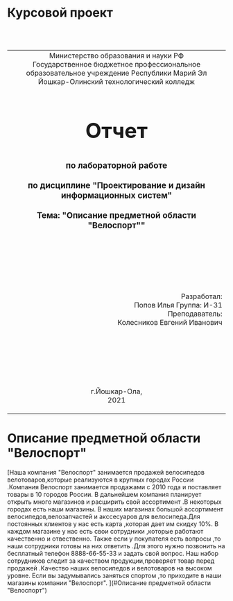 # Курсовой проект
<table style="width: 100%;">
  <tr>
    <td style="text-align: center; border: none;">
    Министерство образования и науки РФ<br>
Государственное бюджетное профессиональное образовательное учреждение Республики Марий Эл<br>
Йошкар-Олинский технологический колледж
</td>
  </tr>
  <tr>
    <td style="text-align: center; border: none; height: 15em;">
    <h2 style="font-size:3em;">Отчет</h2>
      <h3>по лабораторной работе<br><br> по дисциплине "Проектирование и дизайн информационных систем"<br><br> Тема:<b> "Описание предметной области "Велоспорт""<b> </h3></td>
  </tr>
  <tr>
    <br><br><td style="text-align: right; border: none; height: 20em;">
      Разработал: <br/>
      Попов Илья
      Группа: И-31<br>
      Преподаватель:<br>
      Колесников Евгений Иванович
    </td>
  </tr>
  <tr>
    <td style="text-align: center; border: none; height: 5em;">
    г.Йошкар-Ола,<br> 2021</td>
  </tr>
</table>



# Описание предметной области "Велоспорт"
 [Наша компания "Велоспорт" занимается продажей велосипедов велотоваров,которые реализуются в крупных городах России .Компания Велоспорт занимается продажами с 2010 года и поставляет товары в 10 городов России.
 В дальнейшем компания планирует открыть много магазинов и расширить свой ассортимент .В некоторых городах есть наши магазины.
 В наших магазинах большой ассортимент велосипедов,велозапчастей и акссесуаров для велосипеда.Для постоянных клиентов у нас есть карта ,которая дает им скидку 10%.
 В каждом магазине у нас есть свои сотрудники ,которые работают качественно и отвественно. Также если у покупателя есть вопросы ,то наши сотрудники готовы на них ответить .Для этого нужно позвонить на бесплатный телефон 8888-66-55-33 и задать свой вопрос.
 Наш набор сотрудников следит за качеством продукции,проверяет товар перед продажей .Качество наших велосипедов и велотоваров на высоком уровне.
 Если вы задумывались заняться спортом ,то приходите в наши магазины компании "Велоспорт".
  ](#Описание предметной области "Велоспорт")
  
  
